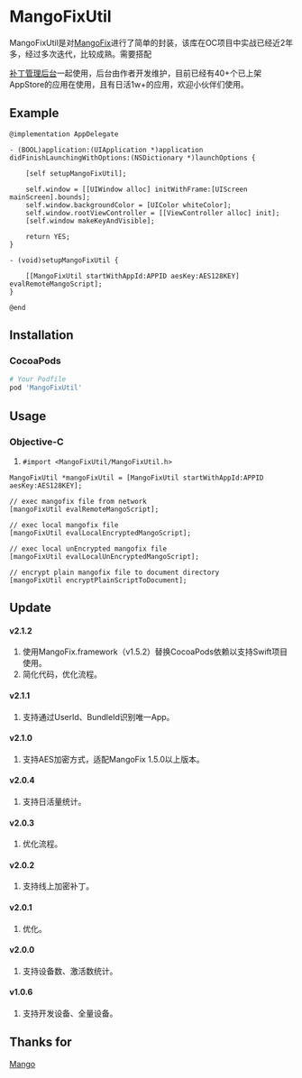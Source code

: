 # MangoFixUtil

MangoFixUtil是对[MangoFix](https://github.com/YPLiang19/Mango)进行了简单的封装，该库在OC项目中实战已经近2年多，经过多次迭代，比较成熟。需要搭配

[补丁管理后台](http://patchhub.top/mangofix/login)一起使用，后台由作者开发维护，目前已经有40+个已上架AppStore的应用在使用，且有日活1w+的应用，欢迎小伙伴们使用。

## Example

```objc
@implementation AppDelegate

- (BOOL)application:(UIApplication *)application didFinishLaunchingWithOptions:(NSDictionary *)launchOptions {
    
    [self setupMangoFixUtil];
    
    self.window = [[UIWindow alloc] initWithFrame:[UIScreen mainScreen].bounds];
    self.window.backgroundColor = [UIColor whiteColor];
    self.window.rootViewController = [[ViewController alloc] init];
    [self.window makeKeyAndVisible];
            
    return YES;
}

- (void)setupMangoFixUtil {
    
    [[MangoFixUtil startWithAppId:APPID aesKey:AES128KEY] evalRemoteMangoScript];
}

@end
```
## Installation

### CocoaPods

```ruby
# Your Podfile
pod 'MangoFixUtil'
```

## Usage

### Objective-C
1. `#import <MangoFixUtil/MangoFixUtil.h>`

```objc
MangoFixUtil *mangoFixUtil = [MangoFixUtil startWithAppId:APPID aesKey:AES128KEY];

// exec mangofix file from network
[mangoFixUtil evalRemoteMangoScript];

// exec local mangofix file
[mangoFixUtil evalLocalEncryptedMangoScript];

// exec local unEncrypted mangofix file
[mangoFixUtil evalLocalUnEncryptedMangoScript];

// encrypt plain mangofix file to document directory
[mangoFixUtil encryptPlainScriptToDocument];

```
## Update

#### v2.1.2
1. 使用MangoFix.framework（v1.5.2）替换CocoaPods依赖以支持Swift项目使用。
2. 简化代码，优化流程。

#### v2.1.1
1. 支持通过UserId、BundleId识别唯一App。

#### v2.1.0
1. 支持AES加密方式，适配MangoFix 1.5.0以上版本。

#### v2.0.4
1. 支持日活量统计。

#### v2.0.3
1. 优化流程。

#### v2.0.2
1. 支持线上加密补丁。

#### v2.0.1
1. 优化。

#### v2.0.0
1. 支持设备数、激活数统计。

#### v1.0.6
1. 支持开发设备、全量设备。

## Thanks for
[Mango](https://github.com/YPLiang19/Mango)
